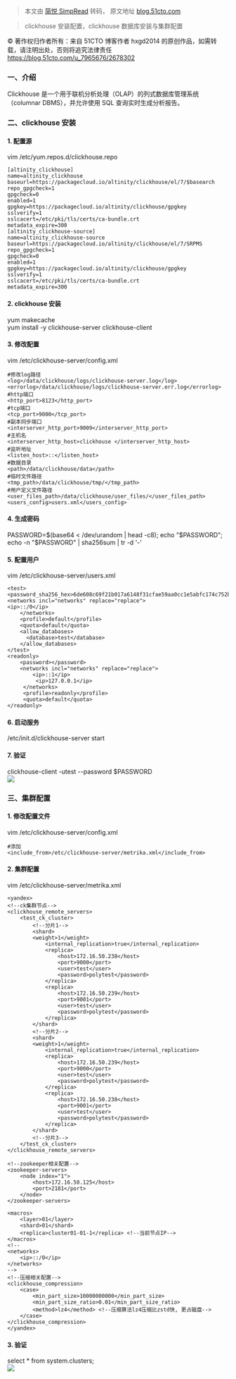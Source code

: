 > 本文由 [简悦 SimpRead](http://ksria.com/simpread/) 转码， 原文地址 [blog.51cto.com](https://blog.51cto.com/u_7965676/2678302)

> clickhouse 安装配置，clickhouse 数据库安装与集群配置

© 著作权归作者所有：来自 51CTO 博客作者 hxgd2014 的原创作品，如需转载，请注明出处，否则将追究法律责任  
https://blog.51cto.com/u_7965676/2678302

### 一、介绍

Clickhouse 是一个用于联机分析处理（OLAP）的列式数据库管理系统（columnar DBMS），并允许使用 SQL 查询实时生成分析报告。

### 二、clickhouse 安装

#### 1. 配置源

vim /etc/yum.repos.d/clickhouse.repo

```
[altinity_clickhouse]
name=altinity_clickhouse
baseurl=https://packagecloud.io/altinity/clickhouse/el/7/$basearch
repo_gpgcheck=1
gpgcheck=0
enabled=1
gpgkey=https://packagecloud.io/altinity/clickhouse/gpgkey
sslverify=1
sslcacert=/etc/pki/tls/certs/ca-bundle.crt
metadata_expire=300
[altinity_clickhouse-source]
name=altinity_clickhouse-source
baseurl=https://packagecloud.io/altinity/clickhouse/el/7/SRPMS
repo_gpgcheck=1
gpgcheck=0
enabled=1
gpgkey=https://packagecloud.io/altinity/clickhouse/gpgkey
sslverify=1
sslcacert=/etc/pki/tls/certs/ca-bundle.crt
metadata_expire=300
```

#### 2. clickhouse 安装

yum makecache  
yum install -y clickhouse-server clickhouse-client

#### 3. 修改配置

vim /etc/clickhouse-server/config.xml

```
#修改log路径
<log>/data/clickhouse/logs/clickhouse-server.log</log>
<errorlog>/data/clickhouse/logs/clickhouse-server.err.log</errorlog>
#http端口
<http_port>8123</http_port>
#tcp端口
<tcp_port>9000</tcp_port>
#副本同步端口
<interserver_http_port>9009</interserver_http_port>
#主机名
<interserver_http_host>clickhouse </interserver_http_host>
#监听地址
<listen_host>::</listen_host>
#数据目录
<path>/data/clickhouse/data</path>
#临时文件路径
<tmp_path>/data/clickhouse/tmp/</tmp_path>
#用户定义文件路径
<user_files_path>/data/clickhouse/user_files/</user_files_path>
<users_config>users.xml</users_config>
```

#### 4. 生成密码

PASSWORD=$(base64 < /dev/urandom | head -c8); echo "$PASSWORD"; echo -n "$PASSWORD" | sha256sum | tr -d '-'

#### 5. 配置用户

vim /etc/clickhouse-server/users.xml

```
<test>
<password_sha256_hex>6de608c69f21b017a6148f31cfae59aa0cc1e5abfc174c752b0c0abfd3274936</password_sha256_hex>
<networks incl="networks" replace="replace">
<ip>::/0</ip>
    </networks>
    <profile>default</profile>
    <quota>default</quota>
    <allow_databases>
      <database>test</database>
    </allow_databases>
</test> 
<readonly>
    <password></password>
    <networks incl="networks" replace="replace">
        <ip>::1</ip>
         <ip>127.0.0.1</ip>
     </networks>
     <profile>readonly</profile>
     <quota>default</quota>
</readonly>
```

#### 6. 启动服务

/etc/init.d/clickhouse-server start

#### 7. 验证

clickhouse-client -utest --password $PASSWORD  
![](https://s4.51cto.com/images/blog/202103/31/1723a786770930225f7ab696a344c8fa.png?x-oss-process=image/watermark,size_16,text_QDUxQ1RP5Y2a5a6i,color_FFFFFF,t_100,g_se,x_10,y_10,shadow_90,type_ZmFuZ3poZW5naGVpdGk=)

### 三、集群配置

#### 1. 修改配置文件

vim /etc/clickhouse-server/config.xml

```
#添加
<include_from>/etc/clickhouse-server/metrika.xml</include_from>
```

#### 2. 集群配置

vim /etc/clickhouse-server/metrika.xml

```
<yandex>
<!--ck集群节点-->
<clickhouse_remote_servers>
    <test_ck_cluster>
        <!--分片1-->
        <shard>
        <weight>1</weight>
            <internal_replication>true</internal_replication>
            <replica>
                <host>172.16.50.238</host>
                <port>9000</port>
                <user>test</user>
                <password>polytest</password>
            </replica>
            <replica>
                <host>172.16.50.239</host>
                <port>9001</port>
                <user>test</user>
                <password>polytest</password>
            </replica>
        </shard>
        <!--分片2-->
        <shard>
        <weight>1</weight>
            <internal_replication>true</internal_replication>
            <replica>
                <host>172.16.50.239</host>
                <port>9000</port>
                <user>test</user>
                <password>polytest</password>
            </replica>
            <replica>
                <host>172.16.50.238</host>
                <port>9001</port>
                <user>test</user>
                <password>polytest</password>
            </replica>
        </shard>
        <!--分片3-->
    </test_ck_cluster>
</clickhouse_remote_servers>

<!--zookeeper相关配置-->
<zookeeper-servers>
    <node index="1">
        <host>172.16.50.125</host>
        <port>2181</port>
    </node>
</zookeeper-servers>

<macros>
    <layer>01</layer>
    <shard>01</shard>
    <replica>cluster01-01-1</replica> <!--当前节点IP-->
</macros>
<!--
<networks>
    <ip>::/0</ip>
</networks>
-->
<!--压缩相关配置-->
<clickhouse_compression>
    <case>
        <min_part_size>10000000000</min_part_size>
        <min_part_size_ratio>0.01</min_part_size_ratio>
        <method>lz4</method> <!--压缩算法lz4压缩比zstd快, 更占磁盘-->
    </case>
</clickhouse_compression>
</yandex>
```

#### 3. 验证

select * from system.clusters;  
![](https://s4.51cto.com/images/blog/202103/31/6b828fd659de9812f288d37b79639ab9.png?x-oss-process=image/watermark,size_16,text_QDUxQ1RP5Y2a5a6i,color_FFFFFF,t_100,g_se,x_10,y_10,shadow_90,type_ZmFuZ3poZW5naGVpdGk=)